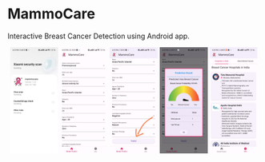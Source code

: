 # MammoCare
Interactive Breast Cancer Detection using Android app.
<p align="center">
  <img src="Images/1.jpg" alt="Image 1" width="19%" />
  <img src="Images/2.jpg" alt="Image 2" width="19%" />
  <img src="Images/3.jpg" alt="Image 3" width="19%" />
  <img src="Images/4.jpg" alt="Image 4" width="19%" />
  <img src="Images/5.jpg" alt="Image 5" width="19%" />
</p>


